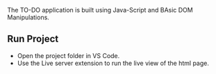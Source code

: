 The TO-DO application is built using Java-Script and BAsic DOM Manipulations.


<h2>Run Project</h2>
<ul>
<li>Open the project folder in VS Code.</li>
<li>Use the Live server extension to run the live view of the html page.</li>
</ul>